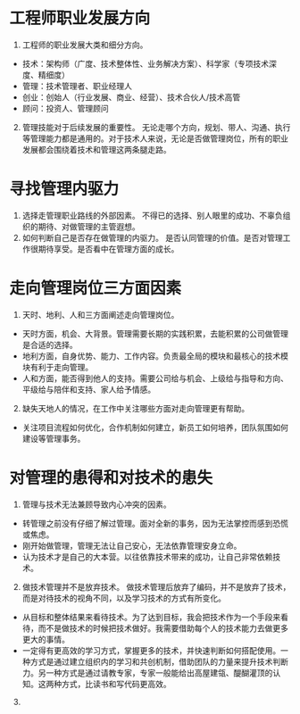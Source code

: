 # 工程师职业发展方向
1. 工程师的职业发展大类和细分方向。
+ 技术：架构师（广度、技术整体性、业务解决方案）、科学家（专项技术深度、精细度）
+ 管理：技术管理者、职业经理人
+ 创业：创始人（行业发展、商业、经营）、技术合伙人/技术高管
+ 顾问：投资人、管理顾问
2. 管理技能对于后续发展的重要性。
无论走哪个方向，规划、带人、沟通、执行等管理能力都是通用的。对于技术人来说，无论是否做管理岗位，所有的职业发展都会围绕着技术和管理这两条腿走路。

# 寻找管理内驱力
1. 选择走管理职业路线的外部因素。
不得已的选择、别人眼里的成功、不辜负组织的期待、对做管理的主管遐想。 
2. 如何判断自己是否存在做管理的内驱力。
是否认同管理的价值。是否对管理工作很期待享受。是否看中在管理方面的成长。     

# 走向管理岗位三方面因素
1. 天时、地利、人和三方面阐述走向管理岗位。
+ 天时方面，机会、大背景。管理需要长期的实践积累，去能积累的公司做管理是合适的选择。
+ 地利方面，自身优势、能力、工作内容。负责最全局的模块和最核心的技术模块有利于走向管理。
+ 人和方面，能否得到他人的支持。需要公司给与机会、上级给与指导和方向、平级给与陪伴和支持、家人给予情感。
2. 缺失天地人的情况，在工作中关注哪些方面对走向管理更有帮助。
+ 关注项目流程如何优化，合作机制如何建立，新员工如何培养，团队氛围如何建设等管理事务。

# 对管理的患得和对技术的患失
1. 管理与技术无法兼顾导致内心冲突的因素。
+ 转管理之前没有仔细了解过管理。面对全新的事务，因为无法掌控而感到恐慌或焦虑。
+ 刚开始做管理，管理无法让自己安心，无法依靠管理安身立命。
+ 认为技术才是自己的大本营。以往依靠技术带来的成功，让自己非常依赖技术。
2. 做技术管理并不是放弃技术。
做技术管理后放弃了编码，并不是放弃了技术，而是对待技术的视角不同，以及学习技术的方式有所变化。
+ 从目标和整体结果来看待技术。为了达到目标，我会把技术作为一个手段来看待，而不是做技术的时候把技术做好。我需要借助每个人的技术能力去做更多更大的事情。
+ 一定得有更高效的学习方式，掌握更多的技术，并快速判断如何搭配使用。一种方式是通过建立组织内的学习和共创机制，借助团队的力量来提升技术判断力。另一种方式是通过请教专家，专家一般能给出高屋建瓴、醍醐灌顶的认知。这两种方式，比读书和写代码更高效。
3. 
